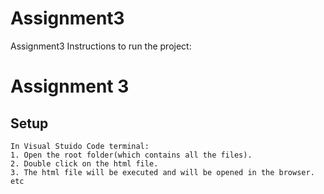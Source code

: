 # Assignment3
Assignment3
Instructions to run the project:

# Assignment 3

## Setup

```
In Visual Stuido Code terminal:
1. Open the root folder(which contains all the files).
2. Double click on the html file.
3. The html file will be executed and will be opened in the browser.
etc
```
